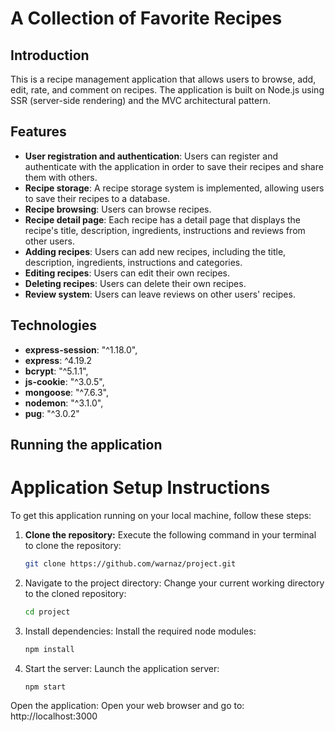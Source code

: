 # A Collection of Favorite Recipes

## Introduction

This is a recipe management application that allows users to browse, add, edit, rate, and comment on recipes. The application is built on Node.js using SSR (server-side rendering) and the MVC architectural pattern.

## Features

- **User registration and authentication**: Users can register and authenticate with the application in order to save their recipes and share them with others.
- **Recipe storage**: A recipe storage system is implemented, allowing users to save their recipes to a database.
- **Recipe browsing**: Users can browse recipes.
- **Recipe detail page**: Each recipe has a detail page that displays the recipe's title, description, ingredients, instructions and reviews from other users.
- **Adding recipes**: Users can add new recipes, including the title, description, ingredients, instructions and categories.
- **Editing recipes**: Users can edit their own recipes.
- **Deleting recipes**: Users can delete their own recipes.
- **Review system**: Users can leave reviews on other users' recipes.
  
## Technologies

- **express-session**: "^1.18.0",
- **express**: ^4.19.2
- **bcrypt**: "^5.1.1",
- **js-cookie**: "^3.0.5",
- **mongoose**: "^7.6.3",
- **nodemon**: "^3.1.0",
- **pug**: "^3.0.2"

## Running the application

# Application Setup Instructions

To get this application running on your local machine, follow these steps:

1. **Clone the repository:**
   Execute the following command in your terminal to clone the repository:
   ```bash
   git clone https://github.com/warnaz/project.git

2. Navigate to the project directory: Change your current working directory to the cloned repository:
   ```bash
   cd project

3. Install dependencies: Install the required node modules:
    ```bash
    npm install

4. Start the server: Launch the application server:
    ```bash
    npm start

Open the application: Open your web browser and go to: http://localhost:3000


